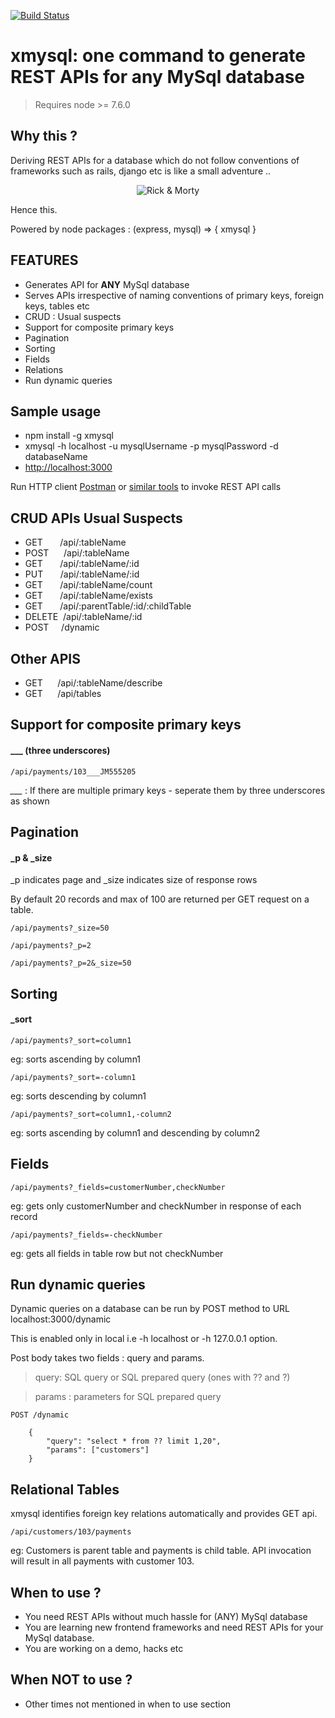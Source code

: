 [![Build Status](https://travis-ci.org/o1lab/xmysql.svg?branch=master)](https://travis-ci.org/o1lab/xmysql)

# xmysql: one command to generate REST APIs for **any** MySql database

> Requires node >= 7.6.0

## Why this ?
Deriving REST APIs for a database which do not follow conventions of frameworks such as rails, django etc
is like a small adventure ..

<p align="center">
  <img src="https://media.giphy.com/media/8gWrk3QZrjF1C/giphy.gif" alt="Rick & Morty"/>
</p>

Hence this.

Powered by node packages : (express, mysql) => { xmysql }  

## FEATURES
* Generates API for **ANY** MySql database 
* Serves APIs irrespective of naming conventions of primary keys, foreign keys, tables etc
* CRUD : Usual suspects   
* Support for composite primary keys
* Pagination
* Sorting
* Fields
* Relations
* Run dynamic queries

## Sample usage
* npm install -g xmysql
* xmysql -h localhost -u mysqlUsername -p mysqlPassword -d databaseName
* [http://localhost:3000](#http://localhost:3000)


Run HTTP client [Postman](https://www.getpostman.com/) or [similar tools](https://chrome.google.com/webstore/search/http%20client?_category=apps) to invoke REST API calls 

## CRUD APIs Usual Suspects
* GET&nbsp;&nbsp;&nbsp;&nbsp;&nbsp;&nbsp;     /api/:tableName
* POST&nbsp;&nbsp;&nbsp;&nbsp;&nbsp;          /api/:tableName
* GET&nbsp;&nbsp;&nbsp;&nbsp;&nbsp;&nbsp;     /api/:tableName/:id
* PUT&nbsp;&nbsp;&nbsp;&nbsp;&nbsp;&nbsp;     /api/:tableName/:id
* GET&nbsp;&nbsp;&nbsp;&nbsp;&nbsp;&nbsp;     /api/:tableName/count
* GET&nbsp;&nbsp;&nbsp;&nbsp;&nbsp;&nbsp;     /api/:tableName/exists
* GET&nbsp;&nbsp;&nbsp;&nbsp;&nbsp;&nbsp;     /api/:parentTable/:id/:childTable 
* DELETE&nbsp;  /api/:tableName/:id
* POST&nbsp;&nbsp;&nbsp;&nbsp;    /dynamic

## Other APIS
* GET&nbsp;&nbsp;&nbsp;&nbsp;&nbsp;     /api/:tableName/describe
* GET&nbsp;&nbsp;&nbsp;&nbsp;&nbsp;     /api/tables

## Support for composite primary keys

#### ___ (three underscores)

```
/api/payments/103___JM555205
```
*___* : If there are multiple primary keys - seperate them by three underscores as shown

## Pagination

#### _p & _size

_p indicates page and _size indicates size of response rows

By default 20 records and max of 100 are returned per GET request on a table.

```
/api/payments?_size=50
```
```
/api/payments?_p=2
```
```
/api/payments?_p=2&_size=50
```


## Sorting

#### _sort

```
/api/payments?_sort=column1
```
eg: sorts ascending by column1

```
/api/payments?_sort=-column1
```
eg: sorts descending by column1

```
/api/payments?_sort=column1,-column2
```
eg: sorts ascending by column1 and descending by column2


## Fields
```
/api/payments?_fields=customerNumber,checkNumber
```
eg: gets only customerNumber and checkNumber in response of each record
```
/api/payments?_fields=-checkNumber
```
eg: gets all fields in table row but not checkNumber


## Run dynamic queries
Dynamic queries on a database can be run by POST method to URL localhost:3000/dynamic 

This is enabled only in local i.e -h localhost or -h 127.0.0.1 option.

Post body takes two fields : query and params.

>query: SQL query or SQL prepared query (ones with ?? and ?)

>params : parameters for SQL prepared query
```
POST /dynamic   

    {
        "query": "select * from ?? limit 1,20",
        "params": ["customers"]
    }
```
## Relational Tables
xmysql identifies foreign key relations automatically and provides GET api.
```
/api/customers/103/payments
```
eg: Customers is parent table and payments is child table. API invocation will result in all payments with customer 103.
 

## When to use ?
* You need REST APIs without much hassle for (ANY) MySql database
* You are learning new frontend frameworks and need REST APIs for your MySql database.
* You are working on a demo, hacks etc

## When NOT to use ?
* Other times not mentioned in when to use section




